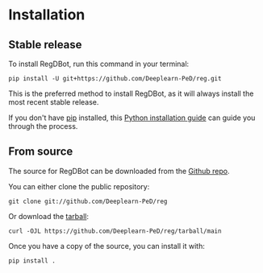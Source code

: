 # Installation

## Stable release

To install RegDBot, run this command in your
terminal:

``` console
pip install -U git+https://github.com/Deeplearn-PeD/reg.git
```

This is the preferred method to install RegDBot, as it will always install the most recent stable release.

If you don't have [pip][] installed, this [Python installation guide][]
can guide you through the process.

## From source

The source for RegDBot can be downloaded from
the [Github repo][].

You can either clone the public repository:

``` console
git clone git://github.com/Deeplearn-PeD/reg
```

Or download the [tarball][]:

``` console
curl -OJL https://github.com/Deeplearn-PeD/reg/tarball/main
```

Once you have a copy of the source, you can install it with:

``` console
pip install .
```

  [pip]: https://pip.pypa.io
  [Python installation guide]: http://docs.python-guide.org/en/latest/starting/installation/
  [Github repo]: https://github.com/%7B%7B%20cookiecutter.github_username%20%7D%7D/%7B%7B%20cookiecutter.project_slug%20%7D%7D
  [tarball]: https://github.com/%7B%7B%20cookiecutter.github_username%20%7D%7D/%7B%7B%20cookiecutter.project_slug%20%7D%7D/tarball/master
